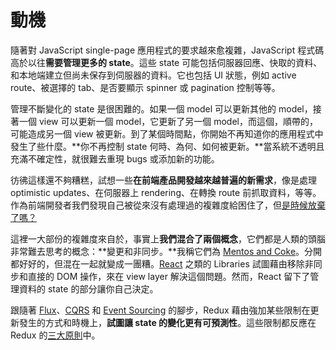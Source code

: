 # 動機

隨著對 JavaScript single-page 應用程式的要求越來愈複雜，JavaScript 程式碼高於以往**需要管理更多的 state**。這些 state 可能包括伺服器回應、快取的資料、和本地端建立但尚未保存到伺服器的資料。它也包括 UI 狀態，例如 active route、被選擇的 tab、是否要顯示 spinner 或 pagination 控制等等。

管理不斷變化的 state 是很困難的。如果一個 model 可以更新其他的 model，接著一個 view 可以更新一個 model，它更新了另一個 model，而這個，順帶的，可能造成另一個 view 被更新。到了某個時間點，你開始不再知道你的應用程式中發生了些什麼。**你不再控制 state 何時、為何、如何被更新。**當系統不透明且充滿不確定性，就很難去重現 bugs 或添加新的功能。

彷彿這樣還不夠糟糕，試想一些**在前端產品開發越來越普遍的新需求**，像是處理 optimistic updates、在伺服器上 rendering、在轉換 route 前抓取資料，等等。作為前端開發者我們發現自己被從來沒有處理過的複雜度給困住了，但[是時候放棄了嗎？](http://www.quirksmode.org/blog/archives/2015/07/stop_pushing_th.html)

這裡一大部份的複雜度來自於，事實上**我們混合了兩個概念**，它們都是人類的頭腦非常難去思考的概念：**變更和非同步。**我稱它們為 [Mentos and Coke](https://en.wikipedia.org/wiki/Diet_Coke_and_Mentos_eruption)。分開都好好的，但混在一起就變成一團糟。[React](http://facebook.github.io/react) 之類的 Libraries 試圖藉由移除非同步和直接的 DOM 操作，來在 view layer 解決這個問題。然而，React 留下了管理資料的 state 的部分讓你自己決定。

跟隨著 [Flux](http://facebook.github.io/flux)、[CQRS](http://martinfowler.com/bliki/CQRS.html) 和 [Event Sourcing](http://martinfowler.com/eaaDev/EventSourcing.html) 的腳步，Redux 藉由強加某些限制在更新發生的方式和時機上，**試圖讓 state 的變化更有可預測性**。這些限制都反應在 Redux 的[三大原則](ThreePrinciples.md)中。
